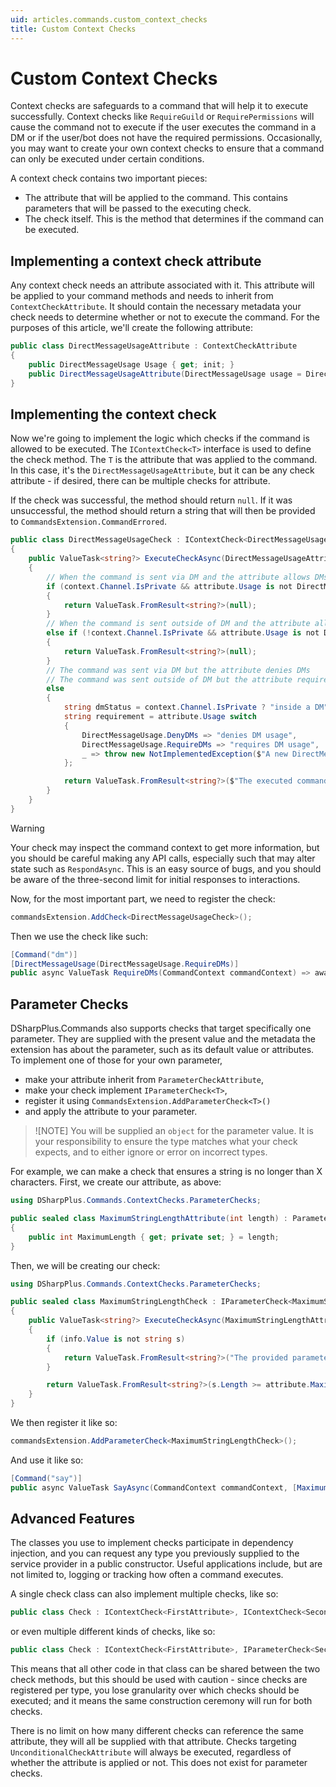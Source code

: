 ```yaml
---
uid: articles.commands.custom_context_checks
title: Custom Context Checks
---
```


# Custom Context Checks
Context checks are safeguards to a command that will help it to execute successfully. Context checks like `RequireGuild` or `RequirePermissions` will cause the command not to execute if the user executes the command in a DM or if the user/bot does not have the required permissions. Occasionally, you may want to create your own context checks to ensure that a command can only be executed under certain conditions.

A context check contains two important pieces:
- The attribute that will be applied to the command. This contains parameters that will be passed to the executing check.
- The check itself. This is the method that determines if the command can be executed.

## Implementing a context check attribute
Any context check needs an attribute associated with it. This attribute will be applied to your command methods and needs to inherit from `ContextCheckAttribute`. It should contain the necessary metadata your check needs to determine whether or not to execute the command. For the purposes of this article, we'll create the following attribute:

```cs
public class DirectMessageUsageAttribute : ContextCheckAttribute
{
    public DirectMessageUsage Usage { get; init; }
    public DirectMessageUsageAttribute(DirectMessageUsage usage = DirectMessageUsage.Allow) => Usage = usage;
}
```

## Implementing the context check
Now we're going to implement the logic which checks if the command is allowed to be executed. The `IContextCheck<T>` interface is used to define the check method. The `T` is the attribute that was applied to the command. In this case, it's the `DirectMessageUsageAttribute`, but it can be any check attribute - if desired, there can be multiple checks for attribute.

If the check was successful, the method should return `null`. If it was unsuccessful, the method should return a string that will then be provided
to `CommandsExtension.CommandErrored`. 

```cs
public class DirectMessageUsageCheck : IContextCheck<DirectMessageUsageAttribute>
{
    public ValueTask<string?> ExecuteCheckAsync(DirectMessageUsageAttribute attribute, CommandContext context)
    {
        // When the command is sent via DM and the attribute allows DMs, allow the command to be executed.
        if (context.Channel.IsPrivate && attribute.Usage is not DirectMessageUsage.DenyDMs)
        {
            return ValueTask.FromResult<string?>(null);
        }
        // When the command is sent outside of DM and the attribute allows non-DMs, allow the command to be executed.
        else if (!context.Channel.IsPrivate && attribute.Usage is not DirectMessageUsage.RequireDMs)
        {
            return ValueTask.FromResult<string?>(null);
        }
        // The command was sent via DM but the attribute denies DMs
        // The command was sent outside of DM but the attribute requires DMs.
        else
        {
            string dmStatus = context.Channel.IsPrivate ? "inside a DM" : "outside a DM";
            string requirement = attribute.Usage switch
            {
                DirectMessageUsage.DenyDMs => "denies DM usage",
                DirectMessageUsage.RequireDMs => "requires DM usage",
                _ => throw new NotImplementedException($"A new DirectMessageUsage value was added and not implemented in the {nameof(DirectMessageUsageCheck)}: {attribute.Usage}")
            };

            return ValueTask.FromResult<string?>($"The executed command {requirement} but was executed {dmStatus}.");
        }
    }
}
```

> [!WARNING]
> Your check may inspect the command context to get more information, but you should be careful making any API calls, especially such that may alter state such as `RespondAsync`. This is an easy source of bugs, and you should be aware of the three-second limit for initial responses to interactions.

Now, for the most important part, we need to register the check:

```cs
commandsExtension.AddCheck<DirectMessageUsageCheck>();
```

Then we use the check like such:

```cs
[Command("dm")]
[DirectMessageUsage(DirectMessageUsage.RequireDMs)]
public async ValueTask RequireDMs(CommandContext commandContext) => await commandContext.RespondAsync("This command was executed in a DM!");
```

## Parameter Checks

DSharpPlus.Commands also supports checks that target specifically one parameter. They are supplied with the present value and the metadata the extension has about the parameter, such as its default value or attributes. To implement one of those for your own parameter,
- make your attribute inherit from `ParameterCheckAttribute`,
- make your check implement `IParameterCheck<T>`,
- register it using `CommandsExtension.AddParameterCheck<T>()`
- and apply the attribute to your parameter.

> ![NOTE]
> You will be supplied an `object` for the parameter value. It is your responsibility to ensure the type matches what your check expects, and to either ignore or error on incorrect types.

For example, we can make a check that ensures a string is no longer than X characters. First, we create our attribute, as above:

```cs
using DSharpPlus.Commands.ContextChecks.ParameterChecks;

public sealed class MaximumStringLengthAttribute(int length) : ParameterCheckAttribute
{
    public int MaximumLength { get; private set; } = length;
}
```

Then, we will be creating our check:

```cs
using DSharpPlus.Commands.ContextChecks.ParameterChecks;

public sealed class MaximumStringLengthCheck : IParameterCheck<MaximumStringLengthAttribute>
{
    public ValueTask<string?> ExecuteCheckAsync(MaximumStringLengthAttribute attribute, ParameterInfo info, CommandContext context)
    {
        if (info.Value is not string s)
        {
            return ValueTask.FromResult<string?>("The provided parameter was not a string.");
        }

        return ValueTask.FromResult<string?>(s.Length >= attribute.MaximumLength ? "The string exceeded the length limit." : null);
    }
}
```

We then register it like so:

```cs
commandsExtension.AddParameterCheck<MaximumStringLengthCheck>();
```

And use it like so:

```cs
[Command("say")]
public async ValueTask SayAsync(CommandContext commandContext, [MaximumStringLength(2000)] string text) => await commandContext.RespondAsync(text);
```

## Advanced Features

The classes you use to implement checks participate in dependency injection, and you can request any type you previously supplied to the service provider in a public constructor. Useful applications include, but are not limited to, logging or tracking how often a command executes.

A single check class can also implement multiple checks, like so:

```cs
public class Check : IContextCheck<FirstAttribute>, IContextCheck<SecondAttribute>;
```

or even multiple different kinds of checks, like so:

```cs
public class Check : IContextCheck<FirstAttribute>, IParameterCheck<SecondAttribute>;
```

This means that all other code in that class can be shared between the two check methods, but this should be used with caution - since checks are registered per type, you lose granularity over which checks should be executed; and it means the same construction ceremony will run for both checks.

There is no limit on how many different checks can reference the same attribute, they will all be supplied with that attribute. Checks targeting `UnconditionalCheckAttribute` will always be executed, regardless of whether the attribute is applied or not. This does not exist for parameter checks.